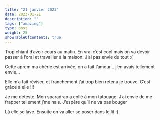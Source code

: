 ```yaml
---
title: "21 janvier 2023"
date: 2023-01-21
description: ""
tags: ["amazing"]
type: post
weight: 25
showTableOfContents: true
---
```


Trop chiant d’avoir cours au matin. En vrai c’est cool mais on va devoir passer à l’oral et travailler à la maison. J’ai pas envie du tout :(

Cette aprem ma chérie est arrivée, on a fait l’amour… j’en avais tellement envie…

Elle m’a fait réviser, et franchement j’ai trop bien retenu je trouve. C’est grâce à elle !!!

Je me déteste. Mon sparadrap a collé à mon tatouage. J’ai envie de me frapper tellement j’me hais. J’espère qu’il ne va pas bouger

Là elle se lave. Ensuite on va aller se poser dans le lit :)